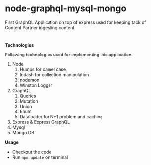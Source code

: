 # node-graphql-mysql-mongo
 First GraphQL Application on top of express used for keeping tack of Content Partner ingesting content.
#
****Technologies****

Following technologies used for implementing this application
1. Node
    1. Humps for camel case
    1. lodash for collection manipulation
    1. nodemon
    1. Winston Logger
1. GraphQL
    1. Queries
    1. Mutation
    1. Union
    1. Enum
    1. Dataloader for N+1 problem and caching
1. Express & Express GraphQL
1. Mysql
1. Mongo DB

****Usage****
* Checkout the code
* Run `npm update` on terminal